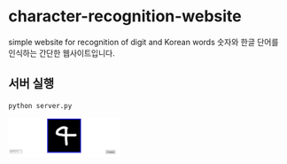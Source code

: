 # character-recognition-website
simple website for recognition of digit and Korean words
숫자와 한글 단어를 인식하는 간단한 웹사이트입니다.

## 서버 실행
<pre><code>python server.py</code></pre>

<img src="./img/input1.JPG" alt="logo" width="40%" height="30%" />


